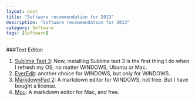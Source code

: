 ```yaml
---
layout: post
title: "Software recommendation for 2013"
description: "Software recommendation for 2013"
category: Software
tags: [Software]
---
```

###Text Editor:
1. [Sublime Text 3](http://www.sublimetext.com/3): Now, installing Sublime text 3 is the first thing I do when I refresh my OS, no matter WINDOWS, Ubuntu or Mac.    
2. [EverEdit](http://www.everedit.net/): another choice for WINDOWS, but only for WINDOWS.     
3. [MarkdownPad 2](http://markdownpad.com/): A markdown editor for WINDOWS, not free. But I have bought a license.      
4. [Mou](http://mouapp.com/): A markdown editor for Mac, and free.    